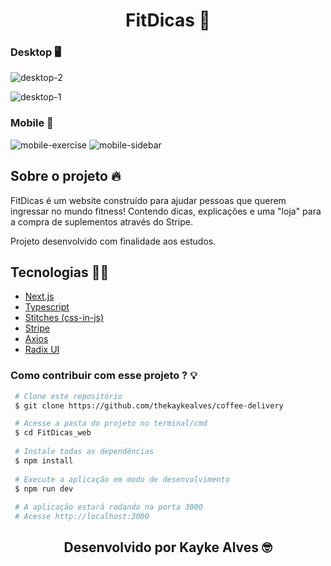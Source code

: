 <h1 align="center">FitDicas 💪</h1>

### Desktop 🖥️

![desktop-2](https://github.com/thekaykealves/FitDicas_web/assets/85270764/ab0b6f7c-ffbf-426e-84f8-9e2a071e30c0)


![desktop-1](https://github.com/thekaykealves/FitDicas_web/assets/85270764/91c2b424-88f0-451b-801d-36a7ce81fccc)


### Mobile 📱
![mobile-exercise](https://github.com/thekaykealves/FitDicas_web/assets/85270764/b450d52f-e8e8-4532-ab35-54640b01d7af)
![mobile-sidebar](https://github.com/thekaykealves/FitDicas_web/assets/85270764/1303fe2d-7cf4-48df-a2d6-bbb07a6eb5c5)

## Sobre o projeto 🔥

FitDicas é um website construído para ajudar pessoas que querem ingressar no mundo fitness!
Contendo dicas, explicações e uma "loja" para a compra de suplementos através do Stripe.

Projeto desenvolvido com finalidade aos estudos.

## Tecnologias 👩‍💻
<ul>
  <li>
    <a href="https://nextjs.org/">
      Next.js
    </a>
  </li>
  <li>
    <a href="https://www.typescriptlang.org/">
      Typescript
    </a>
  </li>
  <li>
    <a href="https://stitches.dev/">
      Stitches (css-in-js)
    </a>
  </li>
  <li>
    <a href="https://stripe.com/br">
      Stripe
    </a>
  </li>
  <li>
    <a href="https://axios-http.com/ptbr/docs/intro">
      Axios
    </a>
  </li>
  <li>
    <a href="https://www.radix-ui.com/docs/primitives/overview/introduction">
      Radix UI
    </a>
  </li>
</ul>

### Como contribuir com esse projeto ? 💡

``` bash
 # Clone este repositório
 $ git clone https://github.com/thekaykealves/coffee-delivery

 # Acesse a pasta do projeto no terminal/cmd
 $ cd FitDicas_web
 
 # Instale todas as dependências
 $ npm install
 
 # Execute a aplicação em modo de desenvolvimento
 $ npm run dev
 
 # A aplicação estará rodando na porta 3000
 # Acesse http://localhost:3000
```


<h2 align="center">Desenvolvido por Kayke Alves 🤓</h2>
